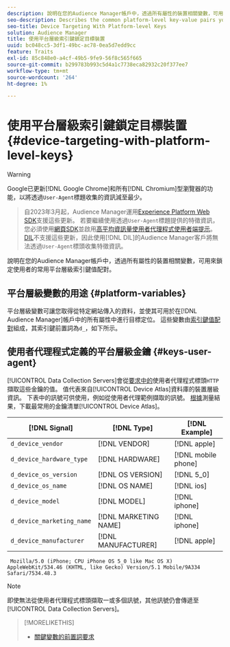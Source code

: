```yaml
---
description: 說明在您的Audience Manager帳戶中，透過所有屬性的裝置相關變數，可用來鎖定使用者的常用平台層級索引鍵值配對。
seo-description: Describes the common platform-level key-value pairs you can use to target users with device-related variables across all properties in your Audience Manager account.
seo-title: Device Targeting With Platform-level Keys
solution: Audience Manager
title: 使用平台層級索引鍵鎖定目標裝置
uuid: bc048cc5-3df1-49bc-ac78-0ea5d7edd9cc
feature: Traits
exl-id: 85c848e0-a4cf-49b5-9fe9-56f8c565f665
source-git-commit: b299783b993c5d4a1c7738eca82932c20f377ee7
workflow-type: tm+mt
source-wordcount: '264'
ht-degree: 1%

---
```


# 使用平台層級索引鍵鎖定目標裝置 {#device-targeting-with-platform-level-keys}

>[!WARNING]
>
>Google已更新[!DNL Google Chrome]和所有[!DNL Chromium]型瀏覽器的功能，以將透過`User-Agent`標題收集的資訊減至最少。
>>自2023年3月起，Audience Manager運用[Experience Platform Web SDK](https://experienceleague.adobe.com/docs/experience-platform/edge/home.html?lang=en)支援這些更新。 若要繼續使用透過`User-Agent`標題提供的特徵資訊，您必須使用[網頁SDK](https://experienceleague.adobe.com/docs/experience-platform/edge/home.html?lang=en)並啟用[高平均資訊量使用者代理程式使用者端提示](https://experienceleague.adobe.com/docs/experience-platform/edge/fundamentals/user-agent-client-hints.html?lang=en)。
>>[DIL](../../../using/dil/dil-overview.md)不支援這些更新，因此使用[!DNL DIL]的Audience Manager客戶將無法透過`User-Agent`標頭收集特徵資訊。

說明在您的Audience Manager帳戶中，透過所有屬性的裝置相關變數，可用來鎖定使用者的常用平台層級索引鍵值配對。

## 平台層級變數的用途 {#platform-variables}

<!-- c_tb_device_targeting.xml -->

平台層級變數可讓您取得從特定網站傳入的資料，並使其可用於在[!DNL Audience Manager]帳戶中的所有屬性中進行目標定位。 這些變數由[索引鍵值配對](../../reference/key-value-pairs-explained.md)組成，其索引鍵前置詞為`d_`，如下所示。

## 使用者代理程式定義的平台層級金鑰 {#keys-user-agent}

[!UICONTROL Data Collection Servers]會從[要求中的](https://www.w3.org/Protocols/rfc2616/rfc2616-sec14.html#sec14.43)使用者代理程式標頭`HTTP`擷取這些金鑰的值。 值代表來自[!UICONTROL Device Atlas]資料庫的裝置層級資訊。 下表中的訊號可供使用，例如從使用者代理範例擷取的訊號。 [根據](assets/device_keys.csv)測量結果，下載最常用的金鑰清單[!UICONTROL Device Atlas]。

| [!DNL Signal] | [!DNL Type] | [!DNL Example] |
|---|---|---|
| `d_device_vendor` | [!DNL VENDOR] | [!DNL apple] |
| `d_device_hardware_type` | [!DNL HARDWARE] | [!DNL mobile phone] |
| `d_device_os_version` | [!DNL OS VERSION] | [!DNL 5_0] |
| `d_device_os_name` | [!DNL OS NAME] | [!DNL ios] |
| `d_device_model` | [!DNL MODEL] | [!DNL iphone] |
| `d_device_marketing_name` | [!DNL MARKETING NAME] | [!DNL iphone] |
| `d_device_manufacturer` | [!DNL MANUFACTURER] | [!DNL apple] |

```
 Mozilla/5.0 (iPhone; CPU iPhone OS 5_0 like Mac OS X) AppleWebKit/534.46 (KHTML, like Gecko) Version/5.1 Mobile/9A334 Safari/7534.48.3
```

>[!NOTE]
>
>即使無法從使用者代理程式標頭擷取一或多個訊號，其他訊號仍會傳遞至[!UICONTROL Data Collection Servers]。

>[!MORELIKETHIS]
>
>* [關鍵變數的前置詞要求](../../features/traits/trait-variable-prefixes.md)
